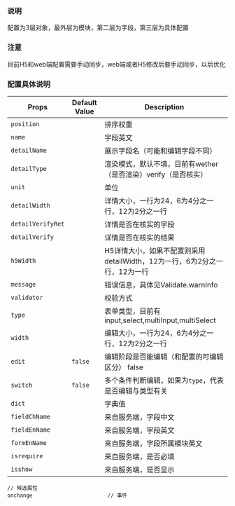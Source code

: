 ### 说明
配置为3层对象，最外层为模块，第二层为字段，第三层为具体配置

### 注意
目前H5和web端配置需要手动同步，web端或者H5修改后要手动同步，以后优化

### 配置具体说明

Props               | Default Value  | Description
------------------- | -------------- | ------------------------
`position`          |                | 排序权重
`name`              |                | 字段英文
`detailName`        |                | 展示字段名（可能和编辑字段不同）
`detailType`        |                | 渲染模式，默认不填，目前有wether（是否渲染）verify（是否核实）
`unit`              |                | 单位
`detailWidth`       |                | 详情大小，一行为24，6为4分之一行，12为2分之一行
`detailVerifyRet`   |                | 详情是否在核实的字段
`detailVerify`      |                | 详情是否在核实的结果
`h5Width`           |                | H5详情大小，如果不配置则采用detailWidth，12为一行，6为2分之一行，12为一行
`message`           |                | 错误信息，具体见Validate.warnInfo
`validator`         |                | 校验方式
`type`              |                | 表单类型，目前有input,select,multiInput,multiSelect
`width`             |                | 编辑大小，一行为24，6为4分之一行，12为2分之一行
`edit`              | `false`        | 编辑阶段是否能编辑（和配置的可编辑区分）  false || true || { 6: false,7: false,8: true}
`switch`            | `false`        | 多个条件判断编辑，如果为`type`，代表是否编辑与类型有关
`dict`              |                | 字典值
`fieldChName`       |                | 来自服务端，字段中文
`fieldEnName`       |                | 来自服务端，字段英文
`formEnName`        |                | 来自服务端，字段所属模块英文
`isrequire`         |                | 来自服务端，是否必填
`isshow`            |                | 来自服务端，是否显示

```
// 候选属性
onchange                        // 事件
```
